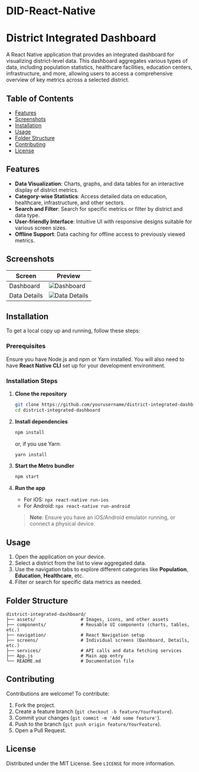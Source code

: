 # DID-React-Native

# District Integrated Dashboard

A React Native application that provides an integrated dashboard for visualizing district-level data. This dashboard aggregates various types of data, including population statistics, healthcare facilities, education centers, infrastructure, and more, allowing users to access a comprehensive overview of key metrics across a selected district.

## Table of Contents

- [Features](#features)
- [Screenshots](#screenshots)
- [Installation](#installation)
- [Usage](#usage)
- [Folder Structure](#folder-structure)
- [Contributing](#contributing)
- [License](#license)

## Features

- **Data Visualization**: Charts, graphs, and data tables for an interactive display of district metrics.
- **Category-wise Statistics**: Access detailed data on education, healthcare, infrastructure, and other sectors.
- **Search and Filter**: Search for specific metrics or filter by district and data type.
- **User-friendly Interface**: Intuitive UI with responsive designs suitable for various screen sizes.
- **Offline Support**: Data caching for offline access to previously viewed metrics.

## Screenshots

<!-- Add screenshots here to give users a preview of the app -->
| Screen       | Preview |
| ------------ | ------- |
| Dashboard    | ![Dashboard](https://link-to-image) |
| Data Details | ![Data Details](https://link-to-image) |

## Installation

To get a local copy up and running, follow these steps:

### Prerequisites

Ensure you have Node.js and npm or Yarn installed. You will also need to have **React Native CLI** set up for your development environment.

### Installation Steps

1. **Clone the repository**

   ```bash
   git clone https://github.com/yourusername/district-integrated-dashboard.git
   cd district-integrated-dashboard
   ```

2. **Install dependencies**

   ```bash
   npm install
   ```

   or, if you use Yarn:

   ```bash
   yarn install
   ```

3. **Start the Metro bundler**

   ```bash
   npm start
   ```

4. **Run the app**

   - For iOS: `npx react-native run-ios`
   - For Android: `npx react-native run-android`

   > **Note**: Ensure you have an iOS/Android emulator running, or connect a physical device.

## Usage

1. Open the application on your device.
2. Select a district from the list to view aggregated data.
3. Use the navigation tabs to explore different categories like **Population**, **Education**, **Healthcare**, etc.
4. Filter or search for specific data metrics as needed.

## Folder Structure

```
district-integrated-dashboard/
├── assets/                 # Images, icons, and other assets
├── components/             # Reusable UI components (charts, tables, etc.)
├── navigation/             # React Navigation setup
├── screens/                # Individual screens (Dashboard, Details, etc.)
├── services/               # API calls and data fetching services
├── App.js                  # Main app entry
└── README.md               # Documentation file
```

## Contributing

Contributions are welcome! To contribute:

1. Fork the project.
2. Create a feature branch (`git checkout -b feature/YourFeature`).
3. Commit your changes (`git commit -m 'Add some feature'`).
4. Push to the branch (`git push origin feature/YourFeature`).
5. Open a Pull Request.

## License

Distributed under the MIT License. See `LICENSE` for more information.
